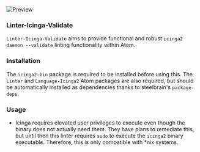 ![Preview](https://raw.githubusercontent.com/mschuchard/linter-icinga-validate/master/linter_icinga_validate.png)

### Linter-Icinga-Validate
`Linter-Icinga-Validate` aims to provide functional and robust `icinga2 daemon --validate` linting functionality within Atom.

### Installation
The `icinga2-bin` package is required to be installed before using this. The `Linter` and `Language-Icinga2` Atom packages are also required, but should be automatically installed as dependencies thanks to steelbrain's `package-deps`.

### Usage
- Icinga requires elevated user privileges to execute even though the binary does not actually need them. They have plans to remediate this, but until then this linter requires `sudo` to execute the `icinga2` binary executable. Therefore, this is only compatible with \*nix systems.
